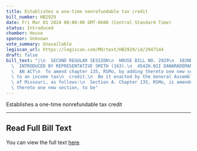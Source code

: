 ```yaml
---
title: Establishes a one-time nonrefundable tax credit
bill_number: HB2929
date: Fri Mar 01 2024 00:00:00 GMT-0600 (Central Standard Time)
status: Introduced
chamber: House
sponsor: Unknown
vote_summary: Unavailable
legiscan_url: https://legiscan.com/MO/text/HB2929/id/2947144
draft: false
bill_text: "|\n  SECOND REGULAR SESSION\n  HOUSE BILL NO. 2929\n  102ND GENERAL ASSEMBLY\n\
  \  INTRODUCED BY REPRESENTATIVE SMITH (163).\n  4542H.01I DANARADEMANMILLER,ChiefClerk\n\
  \  AN ACT\n  To amend chapter 135, RSMo, by adding thereto one new section relating\
  \ to an income tax\n  credit.\n  Be it enacted by the General Assembly of the state\
  \ of Missouri, as follows:\n  Section A. Chapter 135, RSMo, is amended by adding\
  \ thereto one new section, to be"
---
```

Establishes a one-time nonrefundable tax credit

---

## Read Full Bill Text

You can view the full text [here](https://legiscan.com/MO/text/HB2929/id/2947144).
